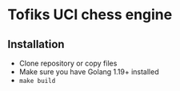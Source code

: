 # Tofiks UCI chess engine
## Installation
* Clone repository or copy files
* Make sure you have Golang 1.19+ installed
* `make build`
